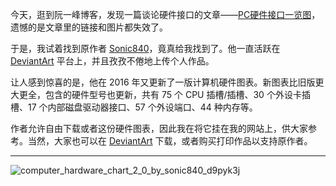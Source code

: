 今天，逛到阮一峰博客，发现一篇谈论硬件接口的文章——[PC硬件接口一览图](https://www.ruanyifeng.com/blog/2009/07/a_pictorial_guide_to_computer_hardware.html)，遗憾的是文章里的链接和图片都失效了。

于是，我试着找到原作者 [Sonic840](https://www.deviantart.com/sonic840/about)，竟真给我找到了。他一直活跃在 [DeviantArt](https://www.deviantart.com/sonic840/about) 平台上，并且孜孜不倦地上传个人作品。

让人感到惊喜的是，他在 2016 年又更新了一版计算机硬件图表。新图表比旧版更大更全，包含的硬件型号也更新，共有 75 个 CPU 插槽/插槽、30 个外设卡插槽、17 个内部磁盘驱动器接口、57 个外设端口、44 种内存等。

作者允许自由下载或者这份硬件图表，因此我在将它挂在我的网站上，供大家参考。当然，大家也可以在 [DeviantArt](https://www.deviantart.com/sonic840/art/Computer-Hardware-Chart-2-0-587798335) 下载，或者购买打印作品以支持原作者。

---------------
![computer_hardware_chart_2_0_by_sonic840_d9pyk3j](https://www.deviantart.com/sonic840/art/Computer-Hardware-Chart-2-0-587798335)

